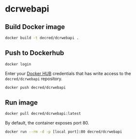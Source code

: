 # dcrwebapi

## Build Docker image

```sh
docker build -t decred/dcrwebapi .
```

## Push to Dockerhub

```sh
docker login
```

Enter your [Docker HUB](https://hub.docker.com/) credentials that has write access to the `decred/dcrwebapi` repository.

```sh
docker push decred/dcrwebapi
```

## Run image

```sh
docker pull decred/dcrwebapi:latest
```
By default, the container exposes port 80.

```sh
docker run --rm -d -p [local port]:80 decred/dcrwebapi
```
